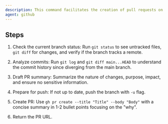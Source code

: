 ```yaml
---
description: This command facilitates the creation of pull requests on GitHub for the current branch, ensuring all changes are properly analyzed and documented.
agent: github
---
```


## Steps

1. Check the current branch status: Run `git status` to see untracked files, `git diff` for changes, and verify if the branch tracks a remote.

2. Analyze commits: Run `git log` and `git diff main...HEAD` to understand the commit history since diverging from the main branch.

3. Draft PR summary: Summarize the nature of changes, purpose, impact, and ensure no sensitive information.

4. Prepare for push: If not up to date, push the branch with `-u` flag.

5. Create PR: Use `gh pr create --title "Title" --body "Body"` with a concise summary in 1-2 bullet points focusing on the "why".

6. Return the PR URL.